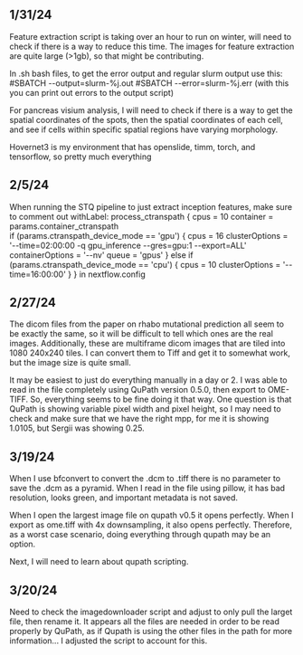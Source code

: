 1/31/24
---------------------
Feature extraction script is taking over an hour to run on winter, will need to check if there is a way to reduce this time. The images for feature extraction are quite large (>1gb), so that might be contributing.

In .sh bash files, to get the error output and regular slurm output use this:
#SBATCH --output=slurm-%j.out
#SBATCH --error=slurm-%j.err (with this you can print out errors to the output script)

For pancreas visium analysis, I will need to check if there is a way to get the spatial coordinates of the spots, then the spatial coordinates of each cell, and see if cells within specific spatial regions have varying morphology.

Hovernet3 is my environment that has openslide, timm, torch, and tensorflow, so pretty much everything

2/5/24
----------------------------
When running the STQ pipeline to just extract inception features, make sure to comment out 
withLabel: process_ctranspath {
        cpus = 10
        container = params.container_ctranspath        
        if (params.ctranspath_device_mode == 'gpu') {
            cpus = 16
            clusterOptions = '--time=02:00:00 -q gpu_inference --gres=gpu:1 --export=ALL'
            containerOptions = '--nv'
            queue = 'gpus'
        }
        else if (params.ctranspath_device_mode == 'cpu') {
            cpus = 10
            clusterOptions = '--time=16:00:00'
        }
    }
    in nextflow.config 

2/27/24
--------------------------------
The dicom files from the paper on rhabo mutational prediction all seem to be exactly the same, so it will be difficult to tell which ones are the real images. Additionally, these are multiframe dicom images that are tiled into 1080 240x240 tiles. I can convert them to Tiff and get it to somewhat work, but the image size is quite small.

It may be easiest to just do everything manually in a day or 2. I was able to read in the file completely using QuPath version 0.5.0, then export to OME-TIFF. So, everything seems to be fine doing it that way. One question is that QuPath is showing variable pixel width and pixel height, so I may need to check and make sure that we have the right mpp, for me it is showing 1.0105, but Sergii was showing 0.25.


3/19/24
----------------------------------
When I use bfconvert to convert the .dcm to .tiff there is no parameter to save the .dcm as a pyramid. When I read in the file using pillow, it has bad resolution, looks green, and important metadata is not saved. 

When I open the largest image file on qupath v0.5 it opens perfectly. When I export as ome.tiff with 4x downsampling, it also opens perfectly. Therefore, as a worst case scenario, doing everything through qupath may be an option.

Next, I will need to learn about qupath scripting. 

3/20/24
-------------------------------------
Need to check the imagedownloader script and adjust to only pull the larget file, then rename it.
It appears all the files are needed in order to be read properly by QuPath, as if Qupath is using the other files in the path for more information...
I adjusted the script to account for this.
